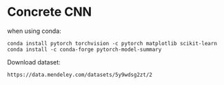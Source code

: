 # Concrete CNN
when using conda:
````
conda install pytorch torchvision -c pytorch matplotlib scikit-learn
conda install -c conda-forge pytorch-model-summary
````
Download dataset:
````
https://data.mendeley.com/datasets/5y9wdsg2zt/2
````